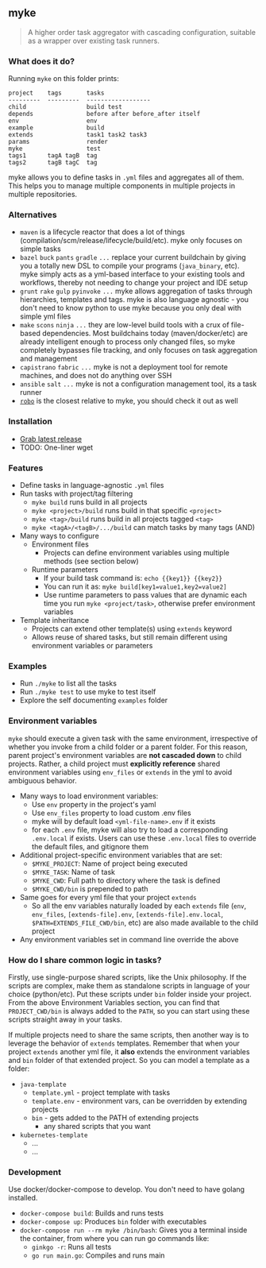 ## myke

> A higher order task aggregator with cascading configuration, suitable as a wrapper over existing task runners.

### What does it do?

Running `myke` on this folder prints:

```
project    tags       tasks
---------  ---------  ------------------
child                 build test
depends               before after before_after itself
env                   env
example               build
extends               task1 task2 task3
params                render
myke                  test
tags1      tagA tagB  tag
tags2      tagB tagC  tag
```

myke allows you to define tasks in `.yml` files and aggregates all of them. This helps you to manage multiple components in multiple projects in multiple repositories.

### Alternatives

* `maven` is a lifecycle reactor that does a lot of things (compilation/scm/release/lifecycle/build/etc). myke only focuses on simple tasks
* `bazel` `buck` `pants` `gradle` `...` replace your current buildchain by giving you a totally new DSL to compile your programs (`java_binary`, etc). myke simply acts as a yml-based interface to your existing tools and workflows, thereby not needing to change your project and IDE setup
* `grunt` `rake` `gulp` `pyinvoke` `...` myke allows aggregation of tasks through hierarchies, templates and tags. myke is also language agnostic - you don't need to know python to use myke because you only deal with simple yml files
* `make` `scons` `ninja` `...` they are low-level build tools with a crux of file-based dependencies. Most buildchains today (maven/docker/etc) are already intelligent enough to process only changed files, so myke completely bypasses file tracking, and only focuses on task aggregation and management
* `capistrano` `fabric` `...` myke is not a deployment tool for remote machines, and does not do anything over SSH
* `ansible` `salt` `...` myke is not a configuration management tool, its a task runner
* [`robo`](https://github.com/tj/robo) is the closest relative to myke, you should check it out as well

### Installation

* [Grab latest release](https://github.com/goeuro/myke/releases/latest)
* TODO: One-liner wget

### Features

* Define tasks in language-agnostic `.yml` files
* Run tasks with project/tag filtering
  * `myke build` runs build in all projects
  * `myke <project>/build` runs build in that specific `<project>`
  * `myke <tag>/build` runs build in all projects tagged `<tag>`
  * `myke <tagA>/<tagB>/.../build` can match tasks by many tags (AND)
* Many ways to configure
  * Environment files
    * Projects can define environment variables using multiple methods (see section below)
  * Runtime parameters
    * If your build task command is: `echo {{key1}} {{key2}}`
    * You can run it as: `myke build[key1=value1,key2=value2]`
    * Use runtime parameters to pass values that are dynamic each time you run `myke <project/task>`, otherwise prefer environment variables
* Template inheritance
  * Projects can extend other template(s) using `extends` keyword
  * Allows reuse of shared tasks, but still remain different using environment variables or parameters

### Examples

* Run `./myke` to list all the tasks
* Run `./myke test` to use myke to test itself
* Explore the self documenting `examples` folder

### Environment variables

`myke` should execute a given task with the same environment, irrespective of whether you invoke from a child folder or a parent folder. For this reason, parent project's environment variables are **not cascaded down** to child projects. Rather, a child project must **explicitly reference** shared environment variables using `env_files` or `extends` in the yml to avoid ambiguous behavior.

* Many ways to load environment variables:
  * Use `env` property in the project's yaml
  * Use `env_files` property to load custom .env files
  * myke will by default load `<yml-file-name>.env` if it exists
  * for each `.env` file, myke will also try to load a corresponding `.env.local` if exists. Users can use these `.env.local` files to override the default files, and gitignore them
* Additional project-specific environment variables that are set:
  * `$MYKE_PROJECT`: Name of project being executed
  * `$MYKE_TASK`: Name of task
  * `$MYKE_CWD`: Full path to directory where the task is defined
  * `$MYKE_CWD/bin` is prepended to path
* Same goes for every yml file that your project `extends`
  * So all the env variables naturally loaded by each `extends` file (`env`, `env_files`, `[extends-file].env`, `[extends-file].env.local`, `$PATH=EXTENDS_FILE_CWD/bin`, etc) are also made available to the child project
* Any environment variables set in command line override the above

### How do I share common logic in tasks?

Firstly, use single-purpose shared scripts, like the Unix philosophy. If the scripts are complex, make them as standalone scripts in language of your choice (python/etc). Put these scripts under `bin` folder inside your project. From the above Environment Variables section, you can find that `PROJECT_CWD/bin` is always added to the `PATH`, so you can start using these scripts straight away in your tasks.

If multiple projects need to share the same scripts, then another way is to leverage the behavior of `extends` templates. Remember that when your project `extends` another yml file, it **also** extends the environment variables and `bin` folder of that extended project. So you can model a template as a folder:

* `java-template`
  * `template.yml` - project template with tasks
  * `template.env` - environment vars, can be overridden by extending projects
  * `bin` - gets added to the PATH of extending projects
    * any shared scripts that you want
* `kubernetes-template`
  * ...
  * ...

### Development

Use docker/docker-compose to develop. You don't need to have golang installed.

* `docker-compose build`: Builds and runs tests
* `docker-compose up`: Produces `bin` folder with executables
* `docker-compose run --rm myke /bin/bash`: Gives you a terminal inside the container, from where you can run go commands like:
  * `ginkgo -r`: Runs all tests
  * `go run main.go`: Compiles and runs main

